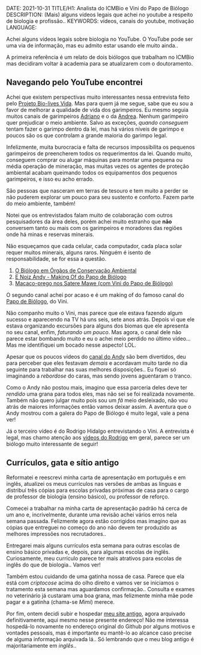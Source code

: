 <!DOCTYPE html>
<meta http-equiv="content-type" content="text/html; charset=utf-8">
<link rel="stylesheet" href="../css/style.css" type="text/css">
<!-- PLAIN TEXT -->
DATE: 2021-10-31
TITLE/H1: Analista do ICMBio e Vini do Papo de Biólogo
DESCRIPTION: (Mais) alguns vídeos legais que achei no youtube a respeito de biologia e profissão..
KEYWORDS: vídeos, canais do youtube, motivação
LANGUAGE: 

<!-- DATE MUST BE IN THE FORMAT YYY-MM-DD -->
<!-- H1 WILL BE ADDED TO POST/ARTICLE HEADER -->
<!-- KEYWORD DELIMITER IS COMMA -->


<!-- HYPERTEXT -->

Achei alguns vídeos legais sobre biologia no YouTube.
O YouTube pode ser uma via de informação, mas eu admito estar usando ele muito ainda..

A primeira referência é um relato de dois biólogos que trabalham no ICMBio
mas decidiram voltar à academia para se atualizarem com o doutoramento.


## Navegando pelo YouTube encontrei

Achei que existem perspectivas muito interessantes nessa entrevista
feito pelo
<a href="https://www.youtube.com/channel/UC5HoCDkaAC75w61OMxgGGAQ/videos">Projeto Bio-lives Vida</a>.
Mas para quem já me segue, sabe que eu sou a favor de melhorar a qualidade
de vida dos garimpeiros. Eu mesmo seguia muitos canais de garimpeiros
<a href="https://www.youtube.com/c/AdrianoPedrasPreciosas/videos"
title=" Gemstone tips, ore machine tips, everything about gems is here">Adriano</a>
e o da <a href="https://www.youtube.com/c/Andreapedraspreciosas/videos"
title="CANAL FOI FEITO PARA IDENTIFICAR PEDRAS E AJUDAR AS PESSOAS A APRENDER
A PRATICA DO GARIMPO ,A IDENTIFICAR GEMAS ,E ENSINA COM OS CONTEÚDOS DE
ENSINAMENTOS E AULAS PRATICAS E COM FACILIDADE DE APRENDER">Andrea</a>.
Nenhum garimpeiro quer prejudicar o meio ambiente. Salvo as exceções,
*quando conseguem* tentam fazer o garimpo dentro da lei, mas há vários
níveis de garimpo e poucos são os que controlam a grande maioria do
garimpo legal.

Infelizmente, muita burocracia e falta de recursos impossibilita os pequenos
garimpeiros de preencherem todos os requerimentos da lei. Quando muito,
conseguem comprar ou alugar máquinas para montar uma pequena ou média
operação de mineração, mas muitas vezes os agentes de proteção
ambiental acabam queimando todos os equipamentos dos pequenos 
garimpeiros, e isso eu acho errado.

São pessoas que nasceram em terras de tesouro e tem muito a perder se não
puderem explorar um pouco para seu sustento e conforto. Fazem parte do
meio ambiente, também!

Notei que os entrevistados falam muito de colaboração com outros
pesquisadores da área deles, porém achei muito estranho que
__não__ conversem tanto ou mais com os garimpeiros e moradores das regiões
onde há minas e reservas minerais.

Não esqueçamos que cada celular, cada computador, cada placa solar
requer muitos minerais, alguns raros. Ninguém é isento de responsabilidade,
se for essa a questão.


<ol>
  <li><a href="https://www.youtube.com/watch?v=bqVtN32KMds">O Biólogo em Órgãos de Conservação Ambiental</a></li>


  <li><a href="https://m.youtube.com/channel/UCimxGfH3HKbnXjxZPGEpHaA"
  title="Tentando sobreviver no mundo de ceifadores de sonhos!
@enoizandy no Instagram">E Noiz Andy - <span lang="en">Making Of</span> do Papo de Biólogo</a></li>

  <li><a href="https://www.youtube.com/watch?app=desktop&v=MGc6qyZMOuU">Macaco-prego nos Satere Mawe (com Vini do Papo de Biólogo) </a></li>

  <!-- <li><a href="https://m.youtube.com/watch?v=Q__CK0BVtHw">O ensino de ciências na promoção do engajamento político</a></li> -->
</ol>



O segundo canal achei por acaso e é um <span lang="en">making of</span>
do famoso canal do <a href="https://www.youtube.com/c/papodebiologo">Papo de Biólogo</a>, do Vini.

Não companho muito o Vini, mas parece que ele estava fazendo algum sucesso e
aparecendo na TV há uns seis, sete anos atrás. Depois vi que ele estava
organizando excursões para alguns dos biomas que ele apresenta
no seu canal, enfim, *faturando um pouco*. Mas agora,
o canal dele não parece estar bombando muito e eu o achei
meio perdido no último vídeo... Mas me identifiquei um bocado
 nesse aspecto! <span lang="en">LOL</span>.

Apesar que os poucos vídeos do 
<a href="https://www.youtube.com/channel/UCimxGfH3HKbnXjxZPGEpHaA/videos">canal do Andy</a>
são bem divertidos, deu
para perceber que eles festavam *demais* e acordavam muito tarde no dia seguinte
para trabalhar nas suas melhores disposições..
Eu fiquei só imaginando a *rebordose*
do caras, mas sendo jovens aguentaram o tranco.

Como o Andy não postou mais, imagino que essa parceria deles deve ter *rendido*
uma grana para todos eles, mas não sei se foi realizada novamente.
Também não quero julgar muito pois sou um *fã* meio desleixado, não
vou atrás de maiores informações então vamos deixar assim. A aventura
que o Andy mostrou com a galera do Papo de Biólogo é muito legal, vale 
a pena ver!


Já o terceiro vídeo é do Rodrigo Hidalgo entrevistando o Vini.
A entrevista é legal, mas chamo atenção aos <a href="https://www.youtube.com/channel/UCpAJMucHbXo_kCerK19cZHA"
title="Sempre estou a procura de animais, viagens, pessoas e muita aventura!">vídeos do Rodrigo</a>
em geral, parece ser um biólogo muito interessante de seguir!


## Currículos, gata e sítio antigo

Reformatei e reescrevi minha carta de apresentação em português e em inglês,
atualizei os meus currículos nas versões de ambas as línguas e distribuí
três cópias para escolas privadas próximas de casa para o cargo de professor
de biologia (ensino básico), ou professor de reforço.

Comecei a trabalhar na minha carta de apresentação padrão há cerca de
um ano e, incrivelmente, durante uma revisão achei vários erros nela semana passada.
Felizmente agora estão corrigidos mas imagino que as cópias que entreguei
no começo do ano não devem ter produzido as melhores impressões
nos recrutadores..

Entregarei mais alguns currículos esta semana para outras escolas de ensino
básico privadas e, depois, para algumas escolas de inglês. Curiosamente,
meu currículo parece ter mais atrativos para escolas de inglês do que
de biologia.. Vamos ver!


Também estou cuidando de uma gatinha nossa de casa. Parece que ela está
com *criptocose* acima do olho direito e vamos ver se iniciamos o tratamento
esta semana mas aguardamos confirmação..
Consulta e exames no veterinário já custaram uma boa grana,
mas felizmente minha mãe pode pagar e a gatinha (chama-se *Mimi*) merece.

Por fim, ontem decidi subir e hospedar
<a id="0" title="O site do mountaineerbr.github.io, agora fora do ar no endereço original"
href="https://mountaineerbr.github.io/">meu site antigo</a>,
agora arquivado definitivamente, aqui mesmo nesse presente endereço!
Não me interessa hospedá-lo novamente no endereço original do Github por
alguns motivos e vontades pessoais, mas é importante eu mantê-lo ao alcance
caso precise de alguma informação arquivada lá.. Só lembrando que o
meu blog antigo é majoritariamente em *inglês*..


